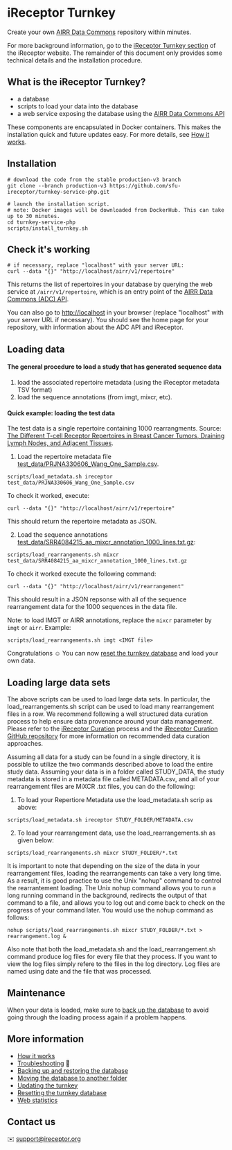 # iReceptor Turnkey

Create your own [AIRR Data Commons](https://docs.airr-community.org/en/latest/api/adc.html#datacommons) repository within minutes.

For more background information, go to the [iReceptor Turnkey section](http://www.ireceptor.org/repositories#turnkey) of the iReceptor website. The remainder of this document only provides some technical details and the installation procedure. 

## What is the iReceptor Turnkey?
- a database
- scripts to load your data into the database
- a web service exposing the database using the [AIRR Data Commons API](https://docs.airr-community.org/en/latest/api/adc_api.html)

These components are encapsulated in Docker containers. This makes the installation quick and future updates easy. For more details, see [How it works](doc/how_it_works.md).

## Installation

```
# download the code from the stable production-v3 branch
git clone --branch production-v3 https://github.com/sfu-ireceptor/turnkey-service-php.git

# launch the installation script.
# note: Docker images will be downloaded from DockerHub. This can take up to 30 minutes.
cd turnkey-service-php
scripts/install_turnkey.sh
```

## Check it's working

```
# if necessary, replace "localhost" with your server URL:
curl --data "{}" "http://localhost/airr/v1/repertoire"
```

This returns the list of repertoires in your database by querying the web service at `/airr/v1/repertoire`, which is an entry point of the [AIRR Data Commons (ADC) API](https://docs.airr-community.org/en/latest/api/adc_api.html).


You can also go to <http://localhost> in your browser (replace "localhost" with your server URL if necessary). You should see the home page for your repository, with information about the ADC API and iReceptor.


## Loading data

#### The general procedure to load a study that has generated sequence data
1. load the associated repertoire metadata (using the iReceptor metadata TSV format)
2. load the sequence annotations (from imgt, mixcr, etc).

#### Quick example: loading the test data
The test data is a single repertoire containing 1000 rearrangments. Source: [The Different T-cell Receptor Repertoires in Breast Cancer Tumors, Draining Lymph Nodes, and Adjacent Tissues](https://www.ncbi.nlm.nih.gov/pubmed/28039161).

1. Load the repertoire metadata file [test_data/PRJNA330606_Wang_One_Sample.csv](test_data/PRJNA330606_Wang_One_Sample.csv).
```
scripts/load_metadata.sh ireceptor test_data/PRJNA330606_Wang_One_Sample.csv
```

To check it worked, execute:
```
curl --data "{}" "http://localhost/airr/v1/repertoire"
```

This should return the repertoire metadata as JSON.

2. Load the sequence annotations [test_data/SRR4084215_aa_mixcr_annotation_1000_lines.txt.gz](test_data/SRR4084215_aa_mixcr_annotation_1000_lines.txt.gz):
```
scripts/load_rearrangements.sh mixcr test_data/SRR4084215_aa_mixcr_annotation_1000_lines.txt.gz
```

To check it worked execute the following command:
```
curl --data "{}" "http://localhost/airr/v1/rearrangement"
```
This should result in a JSON repsonse with all of the sequence rearrangement data for the 1000 sequences in the data file.

Note: to load IMGT or AIRR annotations, replace the `mixcr` parameter by `imgt` or `airr`. Example:
```
scripts/load_rearrangements.sh imgt <IMGT file>
```

Congratulations :relaxed: You can now [reset the turnkey database](doc/resetting.md) and load your own data.

## Loading large data sets

The above scripts can be used to load large data sets. In particular, the load_rearrangements.sh script can be used to load many rearrangement files in a row. We recommend following a well structured data curation process to help ensure data provenance around your data management. Please refer to the [iReceptor Curation](http://www.ireceptor.org/curation) process and the [iReceptor Curation GitHub repository](https://github.com/sfu-ireceptor/dataloading-curation/tree/master) for more information on recommended data curation approaches.

Assuming all data for a study can be found in a single directory, it is possible to utilize the two commands described above to load the entire study data. Assuming your data is in a folder called STUDY_DATA, the study metadata is stored in a metadata file called METADATA.csv, and all of your rearrangement files are MiXCR .txt files, you can do the following:

1. To load your Repertiore Metadata use the load_metadata.sh scrip as above:

```
scripts/load_metadata.sh ireceptor STUDY_FOLDER/METADATA.csv
```

2. To load your rearrangement data, use the load_rearrangements.sh as given below:

```
scripts/load_rearrangements.sh mixcr STUDY_FOLDER/*.txt
```
It is important to note that depending on the size of the data in your rearrangement files, loading the rearrangements can take a very long time. As a result, it is good practice to use the Unix "nohup" command to control the rearrantement loading. The Unix nohup command allows you to run a long running command in the background, redirects the output of that command to a file, and allows you to log out and come back to check on the progress of your command later. You would use the nohup command as follows:
```
nohup scripts/load_rearrangements.sh mixcr STUDY_FOLDER/*.txt > rearrangement.log &
```
Also note that both the load_metadata.sh and the load_rearrangement.sh command produce log files for every file that they process. If you want to view the log files simply refere to the files in the log directory. Log files are named using date and the file that was processed.

## Maintenance
When your data is loaded, make sure to [back up the database](doc/database_backup.md) to avoid going through the loading process again if a problem happens.  

## More information
- [How it works](doc/how_it_works.md)
- [Troubleshooting](doc/troubleshooting.md) :hammer:
- [Backing up and restoring the database](doc/database_backup.md)
- [Moving the database to another folder](doc/moving_the_database_folder.md)
- [Updating the turnkey](doc/updating.md)
- [Resetting the turnkey database](doc/resetting.md)
- [Web statistics](doc/web_stats.md)

## Contact us
:envelope: <support@ireceptor.org>
